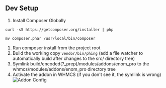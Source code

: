 ## Dev Setup
1. Install Composer Globally

  `curl -sS https://getcomposer.org/installer | php`
  
  `mv composer.phar /usr/local/bin/composer`
1. Run composer install from the project root
1. Build the working copy `vendor/bin/phing` (add a file watcher to automatically build after changes to the src/ directory tree)
1. Symlink build/encoded(?_prep)/modules/addons/enom_pro to the whmcs/modules/addons/enom_pro directory tree
1. Activate the addon in WHMCS (if you don't see it, the symlink is wrong) ![Addon Config](http://cl.circletr.ee/image/0r3d301r2u0o/Image%202015-03-18%20at%209.09.32.png)
